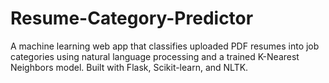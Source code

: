 # Resume-Category-Predictor
A machine learning web app that classifies uploaded PDF resumes into job categories using natural language processing and a trained K-Nearest Neighbors model. Built with Flask, Scikit-learn, and NLTK.

